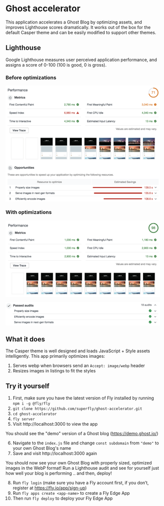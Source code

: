 # Ghost accelerator

This application accelerates a Ghost Blog by optimizing assets, and improves Lighthouse scores dramatically. It works out of the box for the default Casper theme and can be easily modified to support other themes.

## Lighthouse

Google Lighthouse measures user perceived application performance, and assigns a score of 0-100 (100 is good, 0 is gross). 

### Before optimizations

![Ghost Performance Score Before](images/GhostLHBefore@2x.png "Ghost Performance Score Before")

### With optimizations

![Ghost Performance Score After](images/GhostLHAfter@2x.png "Ghost Performance Score After")

![Ghost Performance Score After](images/GhostLHAfter2@2x.png "Ghost Performance Score After")

## What it does

The Casper theme is well designed and loads JavaScript + Style assets intelligently. This app primarily optimizes images:

1. Serves webp when browsers send an `Accept: image/webp` header
2. Resizes images in listings to fit the styles

## Try it yourself

1. First, make sure you have the latest version of Fly installed by running `npm i -g @fly/fly`
2. `git clone https://github.com/superfly/ghost-accelerator.git`
3. `cd ghost-accelerator`
4. `fly server`
5. Visit http://localhost:3000 to view the app

You should see the "demo" version of a Ghost blog (https://demo.ghost.io/)

6. Navigate to the `index.js` file and change `const subdomain` from `"demo"` to your own Ghost Blog's name
7. Save and visit http://localhost:3000 again

You should now see your own Ghost Blog with properly sized, optimized images in the WebP format! Run a Lighthouse audit and see for yourself just how well your blog is performing .. and then, deploy!

8. Run `fly login` (make sure you have a Fly account first, if you don’t, register at https://fly.io/app/sign-up)
9. Run `fly apps create <app-name>` to create a Fly Edge App
10. Then run `fly deploy` to deploy your Fly Edge App